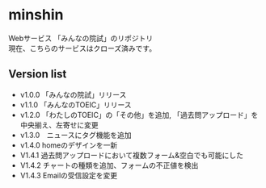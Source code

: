  # minshin
Webサービス 「みんなの院試」のリポジトリ<br>
現在、こちらのサービスはクローズ済みです。

 ## Version list
 - v1.0.0 「みんなの院試」リリース
 - v1.1.0 「みんなのTOEIC」リリース
 - v1.2.0 「わたしのTOEIC」の「その他」を追加, 「過去問アップロード」を中央揃え、左寄せに変更
 - v1.3.0　ニュースにタグ機能を追加
 - v1.4.0 homeのデザインを一新
 - V1.4.1 過去問アップロードにおいて複数フォーム&空白でも可能にした
 - V1.4.2 チャートの種類を追加、フォームの不正値を検出
 - V1.4.3 Emailの受信設定を変更
